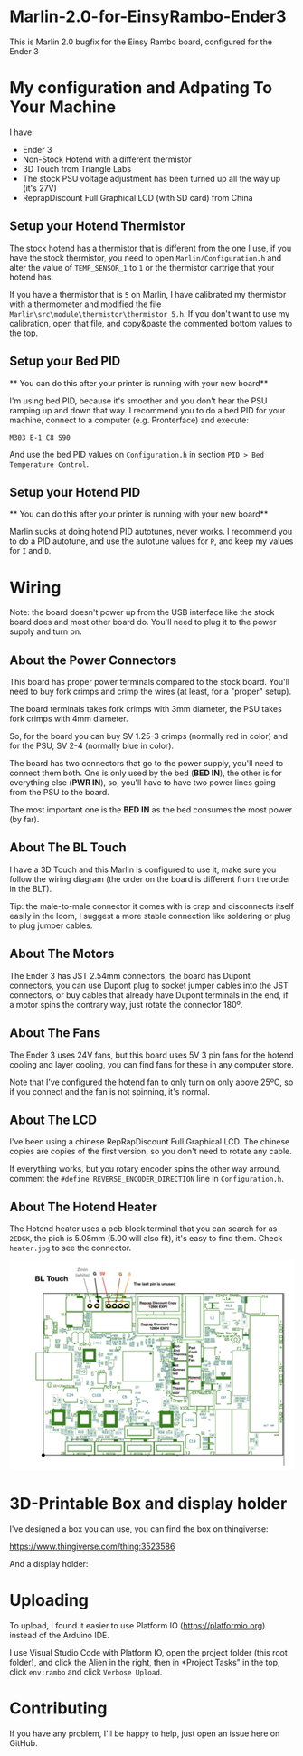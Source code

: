 # Marlin-2.0-for-EinsyRambo-Ender3

This is Marlin 2.0 bugfix for the Einsy Rambo board, configured for the Ender 3

# My configuration and Adpating To Your Machine

I have:

* Ender 3
* Non-Stock Hotend with a different thermistor
* 3D Touch from Triangle Labs
* The stock PSU voltage adjustment has been turned up all the way up (it's 27V)
* ReprapDiscount Full Graphical LCD (with SD card) from China

## Setup your Hotend Thermistor

The stock hotend has a thermistor that is different from the one I use, if you have the
stock thermistor, you need to open `Marlin/Configuration.h` and alter the value of `TEMP_SENSOR_1`
to `1` or the thermistor cartrige that your hotend has.

If you have a thermistor that is `5` on Marlin, I have calibrated my thermistor with a thermometer and modified the file `Marlin\src\module\thermistor\thermistor_5.h`. If you don't want to use my calibration, open that file, and copy&paste the commented bottom values to the top.

## Setup your Bed PID

** You can do this after your printer is running with your new board**

I'm using bed PID, because it's smoother and you don't hear the PSU ramping up and down that way. I recommend you to do a bed PID for your machine, connect to a computer (e.g. Pronterface) and execute:

    M303 E-1 C8 S90

And use the bed PID values on `Configuration.h` in section `PID > Bed Temperature Control`.

## Setup your Hotend PID

** You can do this after your printer is running with your new board**

Marlin sucks at doing hotend PID autotunes, never works. I recommend you to do a PID autotune, and use the autotune values for `P`, and keep my values for `I` and `D`.

# Wiring

Note: the board doesn't power up from the USB interface like the stock board does and most other board do. You'll need to plug it to the power supply and turn on.

## About the Power Connectors

This board has proper power terminals compared to the stock board. You'll need to buy fork crimps and crimp the wires (at least, for a "proper" setup).

The board terminals takes fork crimps with 3mm diameter, the PSU takes fork crimps with 4mm diameter.

So, for the board you can buy SV 1.25-3 crimps (normally red in color) and for the PSU, SV 2-4 (normally blue in color).

The board has two connectors that go to the power supply, you'll need to connect them both. One is only used by the bed (**BED IN**), the other is for everything else (**PWR IN**), so, you'll have to have two power lines going from the PSU to the board.

The most important one is the **BED IN** as the bed consumes the most power (by far).

## About The BL Touch

I have a 3D Touch and this Marlin is configured to use it, make sure you follow the wiring diagram (the order on the board is different from the order in the BLT).

Tip: the male-to-male connector it comes with is crap and disconnects itself easily in the loom, I suggest a more stable connection like soldering or plug to plug jumper cables.

## About The Motors

The Ender 3 has JST 2.54mm connectors, the board has Dupont connectors, you can use Dupont plug to socket jumper cables into the JST connectors, or buy cables that already have Dupont terminals in the end, if a motor spins the contrary way, just rotate the connector 180º.

## About The Fans

The Ender 3 uses 24V fans, but this board uses 5V 3 pin fans for the hotend cooling and layer cooling, you can find fans for these in any computer store.

Note that I've configured the hotend fan to only turn on only above 25ºC, so if you connect and the fan is not spinning, it's normal.

## About The LCD

I've been using a chinese RepRapDiscount Full Graphical LCD. The chinese copies are copies of the first version, so you don't need to rotate any cable.

If everything works, but you rotary encoder spins the other way arround, comment the `#define REVERSE_ENCODER_DIRECTION` line in `Configuration.h`.

## About The Hotend Heater

The Hotend heater uses a pcb block terminal that you can search for as `2EDGK`, the pich is 5.08mm (5.00 will also fit), it's easy to find them. Check `heater.jpg` to see the connector.

![Wiring Diagram](wiring.png)

# 3D-Printable Box and display holder

I've designed a box you can use, you can find the box on thingiverse:

https://www.thingiverse.com/thing:3523586

And a display holder:

# Uploading

To upload, I found it easier to use Platform IO (https://platformio.org) instead of the Arduino IDE.

I use Visual Studio Code with Platform IO, open the project folder (this root folder), and click the Alien in the right, then in *Project Tasks" in the top, click `env:rambo` and click `Verbose Upload`.

# Contributing

If you have any problem, I'll be happy to help, just open an issue here on GitHub.